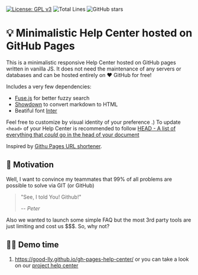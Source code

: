 [![License: GPL v3](https://img.shields.io/badge/License-GPLv3-blue.svg)](https://www.gnu.org/licenses/gpl-3.0)
![Total Lines](https://img.shields.io/tokei/lines/github/good-lly/gh-pages-help-center?color=green)
![GitHub stars](https://img.shields.io/github/stars/good-lly/gh-pages-help-center?style=social)

# 💡 Minimalistic Help Center hosted on GitHub Pages

This is a minimalistic responsive Help Center hosted on GitHub pages written in vanilla JS. It does not need the maintenance of any servers or databases and can be hosted entirely on ❤️ GitHub for free!

Includes a very few dependencies:

-   [Fuse.js](https://fusejs.io/) for better fuzzy search
-   [Showdown](https://github.com/showdownjs/showdown) to convert
    markdown to HTML
-   Beatiful font [Inter](https://github.com/rsms/inter)

Feel free to customize by visual identity of your preference .)
To update `<head>` of your Help Center is recommended to follow [HEAD - A list of everything that _could_ go in the head of your document ](https://github.com/joshbuchea/HEAD)

Inspired by [Githu Pages URL shortener](https://github.com/nelsontky/gh-pages-url-shortener/).

## 💪 Motivation

Well, I want to convince my teammates that 99% of all problems are possible to solve via GIT (or GitHub)

> "See, I told You! Github!"
>
> _-- Peter_

Also we wanted to launch some simple FAQ but the most 3rd party tools are just limiting and cost us $$$. So, why not?

## 👨‍🏫 Demo time

1. https://good-lly.github.io/gh-pages-help-center/ or you can take a look on our [project help center](https://sentienhq.com/help/)

